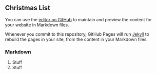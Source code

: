 ## Christmas List

You can use the [editor on GitHub](https://github.com/SwordOfGryffindor/SwordOfGryffindor.github.io/edit/main/index.md) to maintain and preview the content for your website in Markdown files.

Whenever you commit to this repository, GitHub Pages will run [Jekyll](https://jekyllrb.com/) to rebuild the pages in your site, from the content in your Markdown files.

### Markdown

1. Stuff
2. Stuff
